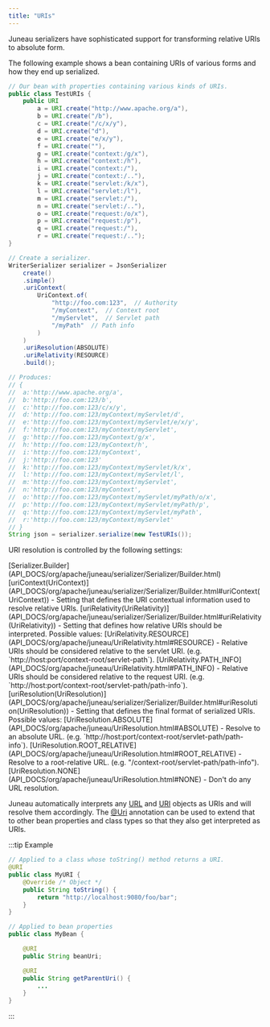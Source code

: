 ```yaml
---
title: "URIs"
---
```


Juneau serializers have sophisticated support for transforming relative URIs to absolute form.

The following example shows a bean containing URIs of various forms and how they end up serialized.

```java
// Our bean with properties containing various kinds of URIs.
public class TestURIs {
    public URI
        a = URI.create("http://www.apache.org/a"),
        b = URI.create("/b"),
        c = URI.create("/c/x/y"),
        d = URI.create("d"),
        e = URI.create("e/x/y"),
        f = URI.create(""),
        g = URI.create("context:/g/x"),
        h = URI.create("context:/h"),
        i = URI.create("context:/"),
        j = URI.create("context:/.."),
        k = URI.create("servlet:/k/x"),
        l = URI.create("servlet:/l"),
        m = URI.create("servlet:/"),
        n = URI.create("servlet:/.."),
        o = URI.create("request:/o/x"),
        p = URI.create("request:/p"),
        q = URI.create("request:/"),
        r = URI.create("request:/..");
}

// Create a serializer.
WriterSerializer serializer = JsonSerializer
    create()
    .simple()
    .uriContext(
        UriContext.of(
            "http://foo.com:123",  // Authority
            "/myContext",  // Context root
            "/myServlet",  // Servlet path
            "/myPath"  // Path info
        )
    )
    .uriResolution(ABSOLUTE)
    .uriRelativity(RESOURCE)
    .build();

// Produces:
// {
//	a:'http://www.apache.org/a',
//	b:'http://foo.com:123/b',
//	c:'http://foo.com:123/c/x/y',
//	d:'http://foo.com:123/myContext/myServlet/d',
//	e:'http://foo.com:123/myContext/myServlet/e/x/y',
//	f:'http://foo.com:123/myContext/myServlet',
//	g:'http://foo.com:123/myContext/g/x',
//	h:'http://foo.com:123/myContext/h',
//	i:'http://foo.com:123/myContext',
//	j:'http://foo.com:123'
//	k:'http://foo.com:123/myContext/myServlet/k/x',
//	l:'http://foo.com:123/myContext/myServlet/l',
//	m:'http://foo.com:123/myContext/myServlet',
//	n:'http://foo.com:123/myContext',
//	o:'http://foo.com:123/myContext/myServlet/myPath/o/x',
//	p:'http://foo.com:123/myContext/myServlet/myPath/p',
//	q:'http://foo.com:123/myContext/myServlet/myPath',
//	r:'http://foo.com:123/myContext/myServlet'
// }
String json = serializer.serialize(new TestURIs());
```

URI resolution is controlled by the following settings:

<tree>
<node-0><java-abstract-class>[Serializer.Builder](API_DOCS/org/apache/juneau/serializer/Serializer/Builder.html)</java-abstract-class></node-0>
<node-1><java-method>[uriContext(UriContext)](API_DOCS/org/apache/juneau/serializer/Serializer/Builder.html#uriContext(UriContext))</java-method> - Setting that defines the URI contextual information used to resolve relative URIs.</node-1>
<node-1><java-method>[uriRelativity(UriRelativity)](API_DOCS/org/apache/juneau/serializer/Serializer/Builder.html#uriRelativity(UriRelativity))</java-method> - Setting that defines how relative URIs should be interpreted.  Possible values:</node-1>
<node-2><java-enum>[UriRelativity.RESOURCE](API_DOCS/org/apache/juneau/UriRelativity.html#RESOURCE)</java-enum> - Relative URIs should be considered relative to the servlet URI.  (e.g. `http://host:port/context-root/servlet-path`).</node-2>
<node-2><java-enum>[UriRelativity.PATH_INFO](API_DOCS/org/apache/juneau/UriRelativity.html#PATH_INFO)</java-enum> - Relative URIs should be considered relative to the request URI.  (e.g. `http://host:port/context-root/servlet-path/path-info`).</node-2>
<node-1><java-method>[uriResolution(UriResolution)](API_DOCS/org/apache/juneau/serializer/Serializer/Builder.html#uriResolution(UriResolution))</java-method> - Setting that defines the final format of serialized URIs.  Possible values:</node-1>
<node-2><java-enum>[UriResolution.ABSOLUTE](API_DOCS/org/apache/juneau/UriResolution.html#ABSOLUTE)</java-enum> - Resolve to an absolute URL.  (e.g. `http://host:port/context-root/servlet-path/path-info`).</node-2>
<node-2><java-enum>[UriResolution.ROOT_RELATIVE](API_DOCS/org/apache/juneau/UriResolution.html#ROOT_RELATIVE)</java-enum> - Resolve to a root-relative URL.  (e.g. "/context-root/servlet-path/path-info").</node-2>
<node-2><java-enum>[UriResolution.NONE](API_DOCS/org/apache/juneau/UriResolution.html#NONE)</java-enum> - Don't do any URL resolution.</node-2>
</tree>

Juneau automatically interprets any [URL](API_DOCS/java/net/URL.html) and [URI](API_DOCS/java/net/URI.html)
objects as URIs and will resolve them accordingly.
The [@Uri](API_DOCS/org/apache/juneau/annotation/Uri.html) annotation can be used to extend that to other bean
properties and class types so that they also get interpreted as URIs.

:::tip Example
```java
// Applied to a class whose toString() method returns a URI.
@URI
public class MyURI {
    @Override /* Object */
    public String toString() {
        return "http://localhost:9080/foo/bar";
    }
}

// Applied to bean properties
public class MyBean {

    @URI
    public String beanUri;

    @URI
    public String getParentUri() {
        ...
    }
}
```
:::